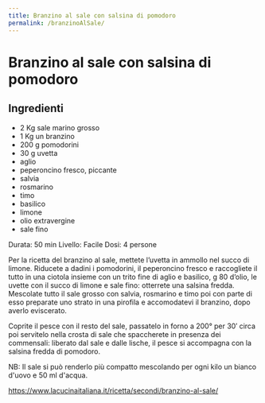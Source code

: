```yaml
---
title: Branzino al sale con salsina di pomodoro
permalink: /branzinoAlSale/
---
```

# Branzino al sale con salsina di pomodoro

## Ingredienti

- 2 Kg sale marino grosso
- 1 Kg un branzino
- 200 g pomodorini 
- 30 g uvetta 
- aglio 
- peperoncino fresco, piccante
- salvia 
- rosmarino 
- timo 
- basilico 
- limone 
- olio extravergine 
- sale fino

Durata:  50 min
Livello: Facile
Dosi: 4 persone

Per la ricetta del branzino al sale, mettete l’uvetta in ammollo nel succo di limone. Riducete a dadini i pomodorini, il peperoncino fresco e raccogliete il tutto in una ciotola insieme con un trito fine di aglio e basilico, g 80 d’olio, le uvette con il succo di limone e sale fino: otterrete una salsina fredda. Mescolate tutto il sale grosso con salvia, rosmarino e timo poi con parte di esso preparate uno strato in una pirofila e accomodatevi il branzino, dopo averlo eviscerato.

Coprite il pesce con il resto del sale, passatelo in forno a 200° per 30′ circa poi servitelo nella crosta di sale che spaccherete in presenza dei commensali: liberato dal sale e dalle lische, il pesce si accompagna con la salsina fredda di pomodoro.

NB: Il sale si può renderlo più compatto mescolando per ogni kilo un bianco d'uovo e 50 ml d'acqua.

https://www.lacucinaitaliana.it/ricetta/secondi/branzino-al-sale/

